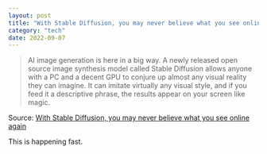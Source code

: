 ```yaml
---
layout: post
title: "With Stable Diffusion, you may never believe what you see online again"
category: "tech"
date: 2022-09-07
---
```


>AI image generation is here in a big way. A newly released open source image synthesis model called Stable Diffusion allows anyone with a PC and a decent GPU to conjure up almost any visual reality they can imagine. It can imitate virtually any visual style, and if you feed it a descriptive phrase, the results appear on your screen like magic.

Source: [With Stable Diffusion, you may never believe what you see online again](https://arstechnica.com/information-technology/2022/09/with-stable-diffusion-you-may-never-believe-what-you-see-online-again/)

This is happening fast.
